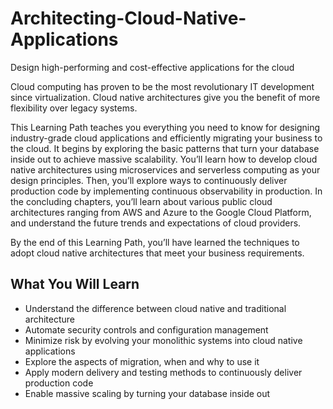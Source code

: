 # Architecting-Cloud-Native-Applications
Design high-performing and cost-effective applications for the cloud

Cloud computing has proven to be the most revolutionary IT development since virtualization. Cloud native architectures give you the benefit of more flexibility over legacy systems.

This Learning Path teaches you everything you need to know for designing industry-grade cloud applications and efficiently migrating your business to the cloud. It begins by exploring the basic patterns that turn your database inside out to achieve massive scalability. You’ll learn how to develop cloud native architectures using microservices and serverless computing as your design principles. Then, you’ll explore ways to continuously deliver production code by implementing continuous observability in production. In the concluding chapters, you’ll learn about various public cloud architectures ranging from AWS and Azure to the Google Cloud Platform, and understand the future trends and expectations of cloud providers.

By the end of this Learning Path, you’ll have learned the techniques to adopt cloud native architectures that meet your business requirements. 

## What You Will Learn
* Understand the difference between cloud native and traditional architecture
* Automate security controls and configuration management
* Minimize risk by evolving your monolithic systems into cloud native applications
* Explore the aspects of migration, when and why to use it
* Apply modern delivery and testing methods to continuously deliver production code
* Enable massive scaling by turning your database inside out
